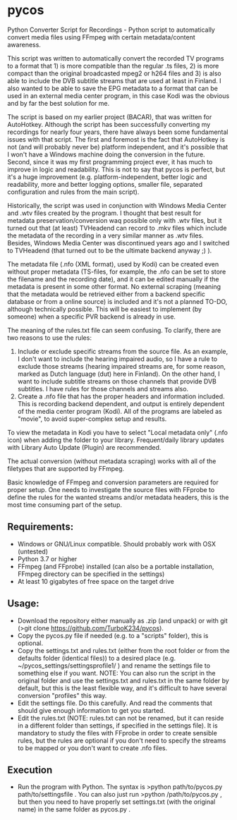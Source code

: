 # pycos
Python Converter Script for Recordings - Python script to automatically convert media files using FFmpeg with certain metadata/content awareness.

This script was written to automatically convert the recorded TV programs to a format that 1) is more compatible than the regular .ts files, 2) is more compact than the original broadcasted mpeg2 or h264 files and 3) is also able to include the DVB subtitle streams that are used at least in Finland. I also wanted to be able to save the EPG metadata to a format that can be used in an external media center program, in this case Kodi was the obvious and by far the best solution for me.

The script is based on my earlier project (BACAR), that was written for AutoHotkey. Although the script has been successfully converting my recordings for nearly four years, there have always been some fundamental issues with that script. The first and foremost is the fact that AutoHotkey is not (and will probably never be) platform independent, and it's possible that I won't have a Windows machine doing the conversion in the future. Second, since it was my first programming project ever, it has much to improve in logic and readability. This is not to say that pycos is perfect, but it's a huge improvement (e.g. platform-independent, better logic and readability, more and better logging options, smaller file, separated configuration and rules from the main script).

Historically, the script was used in conjunction with Windows Media Center and .wtv files created by the program. I thought that best result for metadata preservation/conversion waq possible only with .wtv files, but it turned out that (at least) TVHeadend can record to .mkv files which include the metadata of the recording in a very similar manner as .wtv files. Besides, Windows Media Center was discontinued years ago and I switched to TVHeadend (that turned out to be the ultimate backend anyway ;) ).

The metadata file (.nfo (XML format), used by Kodi) can be created even without proper metadata (TS-files, for example, the .nfo can be set to store the filename and the recording date), and it can be edited manually if the metadata is present in some other format. No external scraping (meaning that the metadata would be retrieved either from a backend specific database or from a online source) is included and it's not a planned TO-DO, although technically possible. This will be easiest to implement (by someone) when a specific PVR backend is already in use.

The meaning of the rules.txt file can seem confusing. To clarify, there are two reasons to use the rules:
1) Include or exclude specific streams from the source file. As an example, I don't want to include the hearing impaired audio, so I have a rule to exclude those streams (hearing impaired streams are, for some reason, marked as Dutch language (dut) here in Finland). On the other hand, I want to include subtitle streams on those channels that provide DVB subtitles. I have rules for those channels and streams also.
2) Create a .nfo file that has the proper headers and information included. This is recording backend dependent, and output is entirely dependent of the media center program (Kodi). All of the programs are labeled as "movie", to avoid super-complex setup and results.

To view the metadata in Kodi you have to select "Local metadata only" (.nfo icon) when adding the folder to your library. Frequent/daily library updates with Library Auto Update (Plugin) are recommended.

The actual conversion (without metadata scraping) works with all of the filetypes that are supported by FFmpeg.

Basic knowledge of FFmpeg and conversion parameters are required for proper setup. One needs to investigate the source files with FFprobe to define the rules for the wanted streams and/or metadata headers, this is the most time consuming part of the setup.

## Requirements:
* Windows or GNU/Linux compatible. Should probably work with OSX (untested)
* Python 3.7 or higher
* FFmpeg (and FFprobe) installed (can also be a portable installation, FFmpeg directory can be specified in the settings)
* At least 10 gigabytes of free space on the target drive

## Usage:
* Download the repository either manually as .zip (and unpack) or with git (>git clone https://github.com/TurboK234/pycos).
* Copy the pycos.py file if needed (e.g. to a "scripts" folder), this is optional.
* Copy the settings.txt and rules.txt (either from the root folder or from the defaults folder (identical files)) to a desired place (e.g. ~/pycos_settings/settingsprofile1/ ) and rename the settings file to something else if you want. NOTE: You can also run the script in the original folder and use the settings.txt and rules.txt in the same folder by default, but this is the least flexible way, and it's difficult to have several conversion "profiles" this way.
* Edit the settings file. Do this carefully. And read the comments that should give enough information to get you started.
* Edit the rules.txt (NOTE: rules.txt can not be renamed, but it can reside in a different folder than settings, if specified in the settings file). It is mandatory to study the files with FFprobe in order to create sensible rules, but the rules are optional if you don't need to specify the streams to be mapped or you don't want to create .nfo files.

## Execution
* Run the program with Python. The syntax is >python path/to/pycos.py path/to/settingsfile . You can also just run >python /path/to/pycos.py , but then you need to have properly set settings.txt (with the original name) in the same folder as pycos.py .
